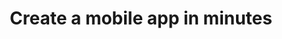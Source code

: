 ---
title: Create a mobile app in minutes
category: mobile-dev
resource-url: https://cordova.apache.org/docs/en/latest/guide/cli/
blurb: Learn how to create mobile apps using Cordova
suggester: Arjun
audience: beginner
---